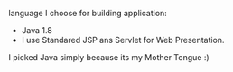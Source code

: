 language I choose for building application:

- Java 1.8
- I use Standared JSP ans Servlet for Web Presentation.


I picked Java simply because its my Mother Tongue :)